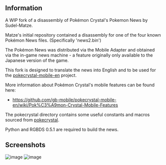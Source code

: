 ## Information 

A WIP fork of a disassembly of Pokémon Crystal's Pokemon News by Sudel-Matze.

Matze's initial repository contained a disassembly for one of the four known Pokémon News files. (Specifically 'news2.bin')

The Pokémon News was distributed via the Mobile Adapter and obtained via the in-game news machine - a feature originally only available to the Japanese version of the game.

This fork is designed to translate the news into English and to be used for the [pokecrystal-mobile-en] project.


More information about Pokémon Crystal's mobile features can be found here:
- https://github.com/gb-mobile/pokecrystal-mobile-en/wiki/Pok%C3%A9mon-Crystal-Mobile-Features


The pokecrystal directory contains some useful constants and macros sourced from [pokecrystal].

Python and RGBDS 0.5.1 are required to build the news.


## Screenshots

![image](https://user-images.githubusercontent.com/110418063/224474245-8dfde40e-095e-4c0a-9d1b-dcd350587f7c.png)
![image](https://user-images.githubusercontent.com/110418063/224476315-efbb4495-7870-442e-aebe-922d002db09d.png)


[pokecrystal-mobile-en]: https://github.com/gb-mobile/pokecrystal-mobile-en
[pokecrystal]: https://github.com/pret/pokecrystal
